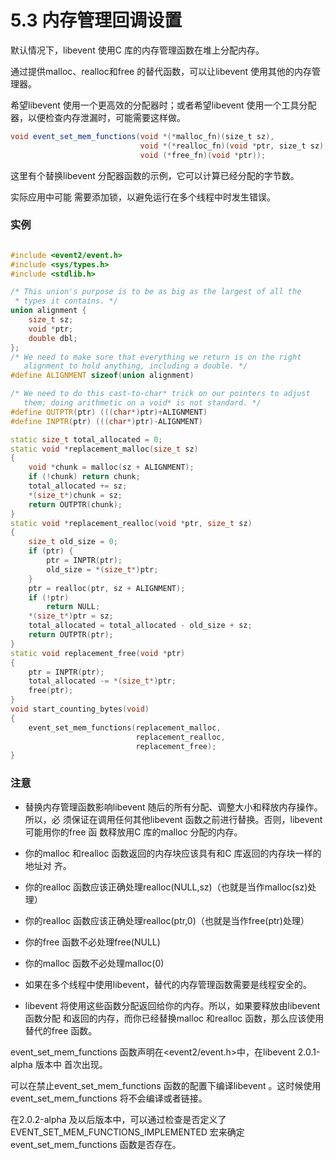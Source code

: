 # 5.3 内存管理回调设置


默认情况下，libevent 使用C 库的内存管理函数在堆上分配内存。

通过提供malloc、realloc和free 的替代函数，可以让libevent 使用其他的内存管理器。


希望libevent 使用一个更高效的分配器时；或者希望libevent 使用一个工具分配器，以便检查内存泄漏时，可能需要这样做。



```java
void event_set_mem_functions(void *(*malloc_fn)(size_t sz),
                             void *(*realloc_fn)(void *ptr, size_t sz),
                             void (*free_fn)(void *ptr));
```

这里有个替换libevent 分配器函数的示例，它可以计算已经分配的字节数。

实际应用中可能
需要添加锁，以避免运行在多个线程中时发生错误。

### 实例

```cpp

#include <event2/event.h>
#include <sys/types.h>
#include <stdlib.h>

/* This union's purpose is to be as big as the largest of all the
 * types it contains. */
union alignment {
    size_t sz;
    void *ptr;
    double dbl;
};
/* We need to make sure that everything we return is on the right
   alignment to hold anything, including a double. */
#define ALIGNMENT sizeof(union alignment)

/* We need to do this cast-to-char* trick on our pointers to adjust
   them; doing arithmetic on a void* is not standard. */
#define OUTPTR(ptr) (((char*)ptr)+ALIGNMENT)
#define INPTR(ptr) (((char*)ptr)-ALIGNMENT)

static size_t total_allocated = 0;
static void *replacement_malloc(size_t sz)
{
    void *chunk = malloc(sz + ALIGNMENT);
    if (!chunk) return chunk;
    total_allocated += sz;
    *(size_t*)chunk = sz;
    return OUTPTR(chunk);
}
static void *replacement_realloc(void *ptr, size_t sz)
{
    size_t old_size = 0;
    if (ptr) {
        ptr = INPTR(ptr);
        old_size = *(size_t*)ptr;
    }
    ptr = realloc(ptr, sz + ALIGNMENT);
    if (!ptr)
        return NULL;
    *(size_t*)ptr = sz;
    total_allocated = total_allocated - old_size + sz;
    return OUTPTR(ptr);
}
static void replacement_free(void *ptr)
{
    ptr = INPTR(ptr);
    total_allocated -= *(size_t*)ptr;
    free(ptr);
}
void start_counting_bytes(void)
{
    event_set_mem_functions(replacement_malloc,
                            replacement_realloc,
                            replacement_free);
}

```


### 注意

* 替换内存管理函数影响libevent 随后的所有分配、调整大小和释放内存操作。所以，必
须保证在调用任何其他libevent 函数之前进行替换。否则，libevent 可能用你的free 函
数释放用C 库的malloc 分配的内存。


* 你的malloc 和realloc 函数返回的内存块应该具有和C 库返回的内存块一样的地址对
齐。


* 你的realloc 函数应该正确处理realloc(NULL,sz)（也就是当作malloc(sz)处理）

* 你的realloc 函数应该正确处理realloc(ptr,0)（也就是当作free(ptr)处理）

* 你的free 函数不必处理free(NULL)

* 你的malloc 函数不必处理malloc(0)

* 如果在多个线程中使用libevent，替代的内存管理函数需要是线程安全的。

* libevent 将使用这些函数分配返回给你的内存。所以，如果要释放由libevent 函数分配
和返回的内存，而你已经替换malloc 和realloc 函数，那么应该使用替代的free 函数。


event_set_mem_functions 函数声明在<event2/event.h>中，在libevent 2.0.1-alpha 版本中
首次出现。

可以在禁止event_set_mem_functions 函数的配置下编译libevent 。这时候使用
event_set_mem_functions 将不会编译或者链接。

在2.0.2-alpha 及以后版本中，可以通过检查是否定义了EVENT_SET_MEM_FUNCTIONS_IMPLEMENTED 宏来确定event_set_mem_functions 函数是否存在。









